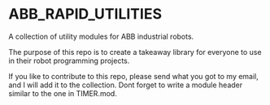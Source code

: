 ABB_RAPID_UTILITIES
===================

A collection of utility modules for ABB industrial robots.

The purpose of this repo is to create a takeaway library 
for everyone to use in their robot programming projects.

If you like to contribute to this repo, please send what you 
got to my email, and I will add it to the collection.
Dont forget to write a module header similar to the one in TIMER.mod.
